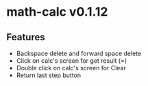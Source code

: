 # math-calc v0.1.12

<h2>Features</h2>
<ul>
    <li>Backspace delete and forward space delete</li>
    <li>Click on calc's screen for get result (=)</li>
    <li>Double click on calc's screen for Clear</li>
    <li>Return last step button</li>
</ul>    
